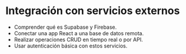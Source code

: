 # Integración con servicios externos

- Comprender qué es Supabase y Firebase.
- Conectar una app React a una base de datos remota.
- Realizar operaciones CRUD en tiempo real o por API.
- Usar autenticación básica con estos servicios.